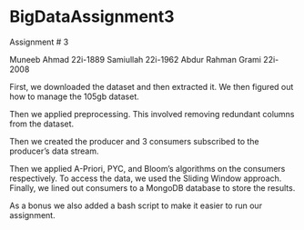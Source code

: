 # BigDataAssignment3



Assignment # 3

Muneeb Ahmad 22i-1889
Samiullah 22i-1962
Abdur Rahman Grami 22i-2008

First, we downloaded the dataset and then extracted it. We then figured out how to manage the 105gb dataset.

Then we applied preprocessing. This involved removing redundant columns from the dataset.

Then we created the producer and 3 consumers subscribed to the producer’s data stream.

Then we applied A-Priori, PYC, and Bloom’s algorithms on the consumers respectively. To access the data, we used the Sliding Window approach.
Finally, we lined out consumers to a MongoDB database to store the results.

As a bonus we also added a bash script to make it easier to run our assignment.
